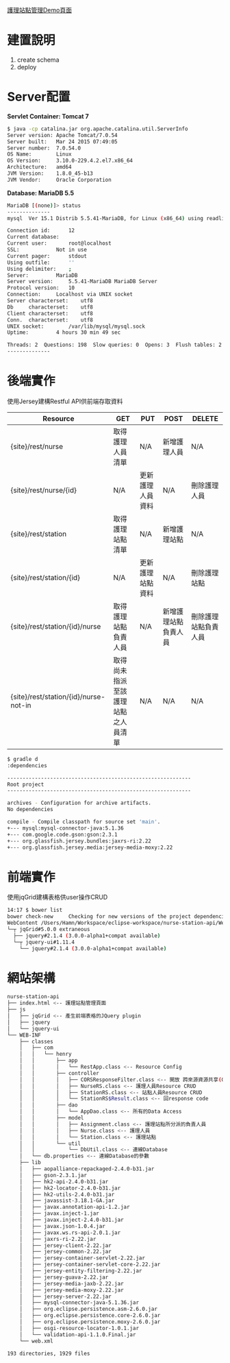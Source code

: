 [護理站點管理Demo頁面](http://ec2-52-26-138-212.us-west-2.compute.amazonaws.com:8080/nurse-station-api/)
# 建置說明
1. create schema
2. deploy 

# Server配置
**Servlet Container: Tomcat 7**
```sh
$ java -cp catalina.jar org.apache.catalina.util.ServerInfo
Server version: Apache Tomcat/7.0.54
Server built:   Mar 24 2015 07:49:05
Server number:  7.0.54.0
OS Name:        Linux
OS Version:     3.10.0-229.4.2.el7.x86_64
Architecture:   amd64
JVM Version:    1.8.0_45-b13
JVM Vendor:     Oracle Corporation
```

**Database: MariaDB 5.5**
```sh
MariaDB [(none)]> status
--------------
mysql  Ver 15.1 Distrib 5.5.41-MariaDB, for Linux (x86_64) using readline 5.1

Connection id:		12
Current database:
Current user:		root@localhost
SSL:			Not in use
Current pager:		stdout
Using outfile:		''
Using delimiter:	;
Server:			MariaDB
Server version:		5.5.41-MariaDB MariaDB Server
Protocol version:	10
Connection:		Localhost via UNIX socket
Server characterset:	utf8
Db     characterset:	utf8
Client characterset:	utf8
Conn.  characterset:	utf8
UNIX socket:		/var/lib/mysql/mysql.sock
Uptime:			4 hours 30 min 49 sec

Threads: 2  Questions: 198  Slow queries: 0  Opens: 3  Flush tables: 2  Open tables: 29  Queries per second avg: 0.012
--------------
```
# 後端實作
使用Jersey建構Restful API供前端存取資料

|Resource|GET|PUT|POST|DELETE|
|--------|---|---|----|------|
|{site}/rest/nurse|取得護理人員清單|N/A|新增護理人員|N/A|
|{site}/rest/nurse/{id}|N/A|更新護理人員資料|N/A|刪除護理人員|
|{site}/rest/station|取得護理站點清單|N/A|新增護理站點|N/A|
|{site}/rest/station/{id}|N/A|更新護理站點資料|N/A|刪除護理站點|
|{site}/rest/station/{id}/nurse|取得護理站點負責人員|N/A|新增護理站點負責人員|刪除護理站點負責人員|
|{site}/rest/station/{id}/nurse-not-in|取得尚未指派至該護理站點之人員清單|N/A|N/A|N/A|





```sh
$ gradle d
:dependencies

------------------------------------------------------------
Root project
------------------------------------------------------------

archives - Configuration for archive artifacts.
No dependencies

compile - Compile classpath for source set 'main'.
+--- mysql:mysql-connector-java:5.1.36
+--- com.google.code.gson:gson:2.3.1
+--- org.glassfish.jersey.bundles:jaxrs-ri:2.22
+--- org.glassfish.jersey.media:jersey-media-moxy:2.22
```
# 前端實作
使用jqGrid建構表格供user操作CRUD
```sh
14:17 $ bower list
bower check-new     Checking for new versions of the project dependencies...
WebContent /Users/Hamn/Workspace/eclipse-workspace/nurse-station-api/WebContent
└─┬ jqGrid#5.0.0 extraneous
  ├── jquery#2.1.4 (3.0.0-alpha1+compat available)
  └─┬ jquery-ui#1.11.4
    └── jquery#2.1.4 (3.0.0-alpha1+compat available)
```
# 網站架構
```sh
nurse-station-api
├── index.html <-- 護理站點管理頁面
├── js
│   ├── jqGrid <-- 產生前端表格的JQuery plugin
│   ├── jquery
│   └── jquery-ui
└── WEB-INF
    ├── classes
    │   ├── com
    │   │   └── henry
    │   │       ├── app
    │   │       │   └── RestApp.class <-- Resource Config
    │   │       ├── controller
    │   │       │   ├── CORSResponseFilter.class <-- 開放 跨來源資源共享(Cross-Origin Resource Sharing, CORS)
    │   │       │   ├── NurseRS.class <-- 護理人員Resource CRUD
    │   │       │   ├── StationRS.class <-- 站點人員Resource CRUD
    │   │       │   └── StationRS$Result.class <-- 回response code
    │   │       ├── dao
    │   │       │   └── AppDao.class <-- 所有的Data Access
    │   │       ├── model
    │   │       │   ├── Assignment.class <-- 護理站點所分派的負責人員
    │   │       │   ├── Nurse.class <-- 護理人員
    │   │       │   └── Station.class <-- 護理站點
    │   │       └── util
    │   │           └── DbUtil.class <-- 連線Database
    │   └── db.properties <-- 連線Database的參數
    ├── lib
    │   ├── aopalliance-repackaged-2.4.0-b31.jar
    │   ├── gson-2.3.1.jar
    │   ├── hk2-api-2.4.0-b31.jar
    │   ├── hk2-locator-2.4.0-b31.jar
    │   ├── hk2-utils-2.4.0-b31.jar
    │   ├── javassist-3.18.1-GA.jar
    │   ├── javax.annotation-api-1.2.jar
    │   ├── javax.inject-1.jar
    │   ├── javax.inject-2.4.0-b31.jar
    │   ├── javax.json-1.0.4.jar
    │   ├── javax.ws.rs-api-2.0.1.jar
    │   ├── jaxrs-ri-2.22.jar
    │   ├── jersey-client-2.22.jar
    │   ├── jersey-common-2.22.jar
    │   ├── jersey-container-servlet-2.22.jar
    │   ├── jersey-container-servlet-core-2.22.jar
    │   ├── jersey-entity-filtering-2.22.jar
    │   ├── jersey-guava-2.22.jar
    │   ├── jersey-media-jaxb-2.22.jar
    │   ├── jersey-media-moxy-2.22.jar
    │   ├── jersey-server-2.22.jar
    │   ├── mysql-connector-java-5.1.36.jar
    │   ├── org.eclipse.persistence.asm-2.6.0.jar
    │   ├── org.eclipse.persistence.core-2.6.0.jar
    │   ├── org.eclipse.persistence.moxy-2.6.0.jar
    │   ├── osgi-resource-locator-1.0.1.jar
    │   └── validation-api-1.1.0.Final.jar
    └── web.xml

193 directories, 1929 files

```
